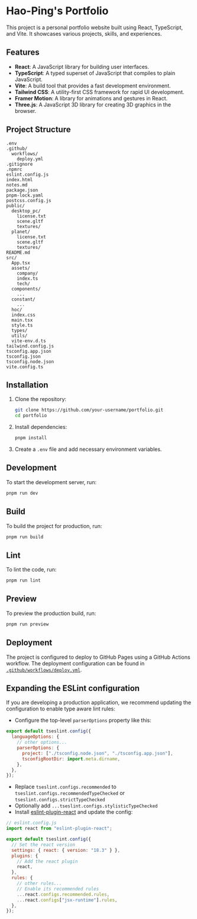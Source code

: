 # Hao-Ping's Portfolio

This project is a personal portfolio website built using React, TypeScript, and Vite. It showcases various projects, skills, and experiences.

## Features

- **React**: A JavaScript library for building user interfaces.
- **TypeScript**: A typed superset of JavaScript that compiles to plain JavaScript.
- **Vite**: A build tool that provides a fast development environment.
- **Tailwind CSS**: A utility-first CSS framework for rapid UI development.
- **Framer Motion**: A library for animations and gestures in React.
- **Three.js**: A JavaScript 3D library for creating 3D graphics in the browser.

## Project Structure

```plaintext
.env
.github/
  workflows/
    deploy.yml
.gitignore
.npmrc
eslint.config.js
index.html
notes.md
package.json
pnpm-lock.yaml
postcss.config.js
public/
  desktop_pc/
    license.txt
    scene.gltf
    textures/
  planet/
    license.txt
    scene.gltf
    textures/
README.md
src/
  App.tsx
  assets/
    company/
    index.ts
    tech/
  components/
    ...
  constant/
    ...
  hoc/
  index.css
  main.tsx
  style.ts
  types/
  utils/
  vite-env.d.ts
tailwind.config.js
tsconfig.app.json
tsconfig.json
tsconfig.node.json
vite.config.ts
```

## Installation

1. Clone the repository:

   ```sh
   git clone https://github.com/your-username/portfolio.git
   cd portfolio
   ```

2. Install dependencies:

   ```sh
   pnpm install
   ```

3. Create a `.env` file and add necessary environment variables.

## Development

To start the development server, run:

```sh
pnpm run dev
```

## Build

To build the project for production, run:

```sh
pnpm run build
```

## Lint

To lint the code, run:

```sh
pnpm run lint
```

## Preview

To preview the production build, run:

```sh
pnpm run preview
```

## Deployment

The project is configured to deploy to GitHub Pages using a GitHub Actions workflow. The deployment configuration can be found in [`.github/workflows/deploy.yml`](.github/workflows/deploy.yml).

## Expanding the ESLint configuration

If you are developing a production application, we recommend updating the configuration to enable type aware lint rules:

- Configure the top-level `parserOptions` property like this:

```js
export default tseslint.config({
  languageOptions: {
    // other options...
    parserOptions: {
      project: ["./tsconfig.node.json", "./tsconfig.app.json"],
      tsconfigRootDir: import.meta.dirname,
    },
  },
});
```

- Replace `tseslint.configs.recommended` to `tseslint.configs.recommendedTypeChecked` or `tseslint.configs.strictTypeChecked`
- Optionally add `...tseslint.configs.stylisticTypeChecked`
- Install [eslint-plugin-react](https://github.com/jsx-eslint/eslint-plugin-react) and update the config:

```js
// eslint.config.js
import react from "eslint-plugin-react";

export default tseslint.config({
  // Set the react version
  settings: { react: { version: "18.3" } },
  plugins: {
    // Add the react plugin
    react,
  },
  rules: {
    // other rules...
    // Enable its recommended rules
    ...react.configs.recommended.rules,
    ...react.configs["jsx-runtime"].rules,
  },
});
```
